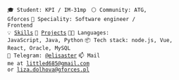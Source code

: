 <code>🎓 Student: KPI / IM-31mp </code>
<code>⚪ Community: ATG, Gforces</code>
<code>👷 Speciality: Software engineer / Frontend</code><br>
<code>💡 [Skills](SKILLS.md)</code>
<code>🧻 [Projects](PROJECTS.md)</code>
<code>🧑‍💻 Languages: JavaScript, Java, Python</code>
<code>📦 Tech stack: node.js, Vue, React, Oracle, MySQL</code><br>
<code>💬 Telegram: [@elisaster](https://telegram.me/elisaster)</code>
<code>📫 Mail me at [littled685@gmail.com](mailto:littled685@gmail.com) or [liza.dolhova@gforces.pl](mailto:liza.dolhova@gforces.pl)</code>

